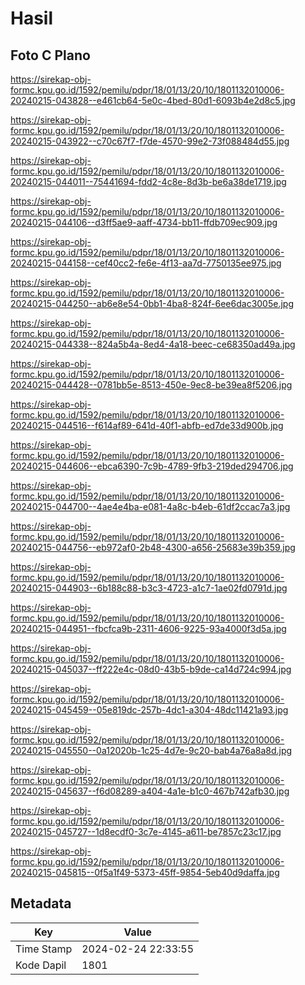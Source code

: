 # Hasil

## Foto C Plano

https://sirekap-obj-formc.kpu.go.id/1592/pemilu/pdpr/18/01/13/20/10/1801132010006-20240215-043828--e461cb64-5e0c-4bed-80d1-6093b4e2d8c5.jpg

https://sirekap-obj-formc.kpu.go.id/1592/pemilu/pdpr/18/01/13/20/10/1801132010006-20240215-043922--c70c67f7-f7de-4570-99e2-73f088484d55.jpg

https://sirekap-obj-formc.kpu.go.id/1592/pemilu/pdpr/18/01/13/20/10/1801132010006-20240215-044011--75441694-fdd2-4c8e-8d3b-be6a38de1719.jpg

https://sirekap-obj-formc.kpu.go.id/1592/pemilu/pdpr/18/01/13/20/10/1801132010006-20240215-044106--d3ff5ae9-aaff-4734-bb11-ffdb709ec909.jpg

https://sirekap-obj-formc.kpu.go.id/1592/pemilu/pdpr/18/01/13/20/10/1801132010006-20240215-044158--cef40cc2-fe6e-4f13-aa7d-7750135ee975.jpg

https://sirekap-obj-formc.kpu.go.id/1592/pemilu/pdpr/18/01/13/20/10/1801132010006-20240215-044250--ab6e8e54-0bb1-4ba8-824f-6ee6dac3005e.jpg

https://sirekap-obj-formc.kpu.go.id/1592/pemilu/pdpr/18/01/13/20/10/1801132010006-20240215-044338--824a5b4a-8ed4-4a18-beec-ce68350ad49a.jpg

https://sirekap-obj-formc.kpu.go.id/1592/pemilu/pdpr/18/01/13/20/10/1801132010006-20240215-044428--0781bb5e-8513-450e-9ec8-be39ea8f5206.jpg

https://sirekap-obj-formc.kpu.go.id/1592/pemilu/pdpr/18/01/13/20/10/1801132010006-20240215-044516--f614af89-641d-40f1-abfb-ed7de33d900b.jpg

https://sirekap-obj-formc.kpu.go.id/1592/pemilu/pdpr/18/01/13/20/10/1801132010006-20240215-044606--ebca6390-7c9b-4789-9fb3-219ded294706.jpg

https://sirekap-obj-formc.kpu.go.id/1592/pemilu/pdpr/18/01/13/20/10/1801132010006-20240215-044700--4ae4e4ba-e081-4a8c-b4eb-61df2ccac7a3.jpg

https://sirekap-obj-formc.kpu.go.id/1592/pemilu/pdpr/18/01/13/20/10/1801132010006-20240215-044756--eb972af0-2b48-4300-a656-25683e39b359.jpg

https://sirekap-obj-formc.kpu.go.id/1592/pemilu/pdpr/18/01/13/20/10/1801132010006-20240215-044903--6b188c88-b3c3-4723-a1c7-1ae02fd0791d.jpg

https://sirekap-obj-formc.kpu.go.id/1592/pemilu/pdpr/18/01/13/20/10/1801132010006-20240215-044951--fbcfca9b-2311-4606-9225-93a4000f3d5a.jpg

https://sirekap-obj-formc.kpu.go.id/1592/pemilu/pdpr/18/01/13/20/10/1801132010006-20240215-045037--ff222e4c-08d0-43b5-b9de-ca14d724c994.jpg

https://sirekap-obj-formc.kpu.go.id/1592/pemilu/pdpr/18/01/13/20/10/1801132010006-20240215-045459--05e819dc-257b-4dc1-a304-48dc11421a93.jpg

https://sirekap-obj-formc.kpu.go.id/1592/pemilu/pdpr/18/01/13/20/10/1801132010006-20240215-045550--0a12020b-1c25-4d7e-9c20-bab4a76a8a8d.jpg

https://sirekap-obj-formc.kpu.go.id/1592/pemilu/pdpr/18/01/13/20/10/1801132010006-20240215-045637--f6d08289-a404-4a1e-b1c0-467b742afb30.jpg

https://sirekap-obj-formc.kpu.go.id/1592/pemilu/pdpr/18/01/13/20/10/1801132010006-20240215-045727--1d8ecdf0-3c7e-4145-a611-be7857c23c17.jpg

https://sirekap-obj-formc.kpu.go.id/1592/pemilu/pdpr/18/01/13/20/10/1801132010006-20240215-045815--0f5a1f49-5373-45ff-9854-5eb40d9daffa.jpg


## Metadata

| Key        | Value               |
| ---------- | ------------------- |
| Time Stamp | 2024-02-24 22:33:55 |
| Kode Dapil | 1801                |



